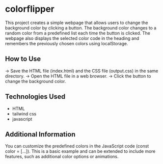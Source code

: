 # colorflipper
This project creates a simple webpage that allows users to change the background color by clicking a button. The background color changes to a random color from a predefined list each time the button is clicked.
The webpage also displays the selected color code in the heading and remembers the previously chosen colors using localStorage.

## How to Use
-> Save the HTML file (index.html) and the CSS file (output.css) in the same directory.
-> Open the HTML file in a web browser.
-> Click the button to change the background color.

## Technologies Used
<ul>
 <li>HTML</li>
 <li>tailwind css</li>
 <li>javascript</li>
</ul>

## Additional Information
You can customize the predefined colors in the JavaScript code (const color = [...]).
This is a basic example and can be extended to include more features, such as additional color options or animations.
